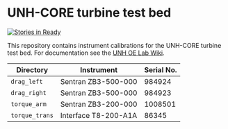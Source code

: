 UNH-CORE turbine test bed
=========================

[![Stories in Ready](https://badge.waffle.io/unh-core/turbine-test-bed.png?label=ready&title=Ready)](https://waffle.io/unh-core/turbine-test-bed)

This repository contains instrument calibrations for the UNH-CORE turbine test 
bed. For documentation see the 
[UNH OE Lab Wiki](https://marine.unh.edu/oelab/wiki).

| Directory      | Instrument           | Serial No. |
|----------------|----------------------|------------|
| `drag_left`    | Sentran ZB3-500-000  | 984924     |
| `drag_right`   | Sentran ZB3-500-000  | 984923     |
| `torque_arm`   | Sentran ZB3-200-000  | 1008501    |
| `torque_trans` | Interface T8-200-A1A | 86345      |

